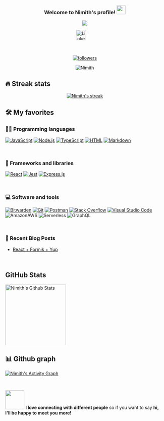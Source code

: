 <h3 align="center">
  Welcome to Nimith's profile!
  <img src="https://media.giphy.com/media/hvRJCLFzcasrR4ia7z/giphy.gif" width="28">
</h3>

<p align="center">
  <a href="https://github.com/Nimith-M-Gowda"><img src="https://readme-typing-svg.herokuapp.com/?lines=React%20developer;%20and%20now%20mostly%20working%20on%20Java%20Springboot;AWS%20certified%20Developer%20Associate;Azure%20Certified%20Fundamentals;4%2B%20years%20of%20coding%20experience;NO%20LIMITS&font=Fira%20Code&center=true&width=440&height=45&color=f75c7e&vCenter=true&size=22"></a>
</p>

<p align="center">
  <a href="https://www.linkedin.com/in/nimith-m-gowda-083052143/"><img width="32px" alt="Linkedin" title="Linkedin" src="https://i.imgur.com/OQUXwNp.png"/></a>
  &#8287;&#8287;&#8287;&#8287;&#8287;
</p>

<br/>

<p align="center">
  <a href="https://github.com/Nimith-M-Gowda?tab=followers">
    <img alt="followers" title="Follow me on Github" src="https://custom-icon-badges.herokuapp.com/github/followers/Nimith-M-Gowda?color=236ad3&labelColor=1155ba&style=for-the-badge&logo=person-add&label=Follow&logoColor=white"/></a>

<p align="center"> <img src="https://komarev.com/ghpvc/?username=Nimith-M-Gowda&label=Profile%20views&color=0e75b6&style=flat" alt="Nimith" /> </p>

</p>



## 🔥 Streak stats

<p align="center">
  <a href="https://github.com/Nimith-M-Gowda"><img title="🔥 Get streak stats for your profile at git.io/streak-stats" alt="Nimith's streak" src="https://github-readme-streak-stats.herokuapp.com/?user=Nimith-M-Gowda&theme=monokai-metallian&hide_border=true"/>
  </a>
</p>

## 🛠️ My favorites


### 👨‍💻 Programming languages

<p>
    <a href="https://github.com/search?q=user%3Nimith-M-Gowda+language%3Ajavascript"><img alt="JavaScript" src="https://img.shields.io/badge/JavaScript-F7DF1E.svg?logo=javascript&logoColor=black"></a>
    <a href="https://github.com/search?q=user%3Nimith-M-Gowda+language%3Ajavascript"><img alt="Node.js" src="https://img.shields.io/badge/Node.js-43853D.svg?logo=node.js&logoColor=white"></a>
    <a href="https://github.com/search?q=user%Nimith-M-Gowda+language%3AtypeScript"><img alt="TypeScript" src="https://img.shields.io/badge/TypeScript-007ACC.svg?logo=typescript&logoColor=white"></a>
    <a href="https://github.com/search?q=user%3ANimith-M-Gowda+language%3Ahtml"><img alt="HTML" src="https://img.shields.io/badge/HTML-E34F26.svg?logo=html5&logoColor=white"></a>
   <a href="https://github.com/search?q=user%3ANimith-M-Gowda+language%3Amarkdown"><img alt="Markdown" src="https://img.shields.io/badge/Markdown-000000.svg?logo=markdown&logoColor=white"></a>
</p>

&nbsp;

### 🧰 Frameworks and libraries


<p>
    <a href="#"><img alt="React" src="https://img.shields.io/badge/React-20232a.svg?logo=react&logoColor=%2361DAFB"></a>
    <a href="#"><img alt="Jest" src="https://img.shields.io/badge/Jest-C21325.svg?logo=jest&logoColor=white"></a>
    <a href="#"><img alt="Express.js" src="https://img.shields.io/badge/Express.js-404d59.svg?logo=express&logoColor=white"></a>
</p>

&nbsp;

### 💻 Software and tools

<p>
    <a href="#"><img alt="Bitwarden" src="https://img.shields.io/badge/-Bitwarden-175DDC?logo=bitwarden&logoColor=white"></a>
    <a href="#"><img alt="Git" src="https://img.shields.io/badge/Git-F05033.svg?logo=git&logoColor=white"></a>
    <a href="#"><img alt="Postman" src="https://img.shields.io/badge/Postman-FF6C37?logo=postman&logoColor=white"></a>
    <a href="#"><img alt="Stack Overflow" src="https://img.shields.io/badge/-Stack%20Overflow-FE7A16?logo=stack-overflow&logoColor=white"></a>
    <a href="#"><img alt="Visual Studio Code" src="https://img.shields.io/badge/Visual%20Studio%20Code-0078d7.svg?logo=visual-studio-code&logoColor=white"></a>
    <img alt="AmazonAWS" src="https://img.shields.io/badge/-Amazon-232F3E?style=flat-square&logo=AmazonAWS&logoColor=white" />
    <img alt="Serverless" src="https://img.shields.io/badge/-Serverless-FD5750?style=flat-square&logo=Serverless&logoColor=white" />
    <img alt="GraphQL" src="https://img.shields.io/badge/-GraphQL-E10098?style=flat-square&logo=graphql&logoColor=white" />
</p>



&nbsp;
### 📰 Recent Blog Posts

- [React + Formik + Yup](https://www.antstack.io/blog/reusable-form-components-using-react-formik-yup/)

&nbsp;

<h2>GitHub Stats</h2>


<a href="https://github.com/Nimith-M-Gowda"><img alt="Nimith's Github Stats" src="https://denvercoder1-github-readme-stats.vercel.app/api/?username=Nimith-M-Gowda&show_icons=true&count_private=true&theme=react&hide_border=true&bg_color=1F222E&title_color=F85D7F&icon_color=F8D866" height="192px"/></a>


## 📊 Github graph

<a href="https://github.com/Nimith-M-Gowda/"><img alt="Nimith's Activity Graph" src="https://activity-graph.herokuapp.com/graph?username=Nimith-M-Gowda&bg_color=1F222E&color=F8D866&line=F85D7F&point=FFFFFF&hide_border=true" /></a>

&nbsp;
&nbsp;

<img src="https://media.giphy.com/media/LnQjpWaON8nhr21vNW/giphy.gif" width="60"> <b>I love connecting with different people</b> so if you want to say <b>hi, I'll be happy to meet you more!</b>
